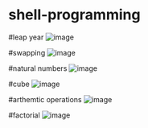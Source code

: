 # shell-programming
#leap year
![image](https://user-images.githubusercontent.com/123438408/214487789-a4a223b0-c495-4e98-b2d1-b0e3d9938eb3.png)

#swapping
![image](https://user-images.githubusercontent.com/123438408/214488112-57626a3d-53ca-47fa-8de2-02558f3ca904.png)

#natural numbers
![image](https://user-images.githubusercontent.com/123438408/214488464-37d10e0b-eaee-4930-af75-ec354c2fae08.png)

#cube
![image](https://user-images.githubusercontent.com/123438408/214489768-fcda3d97-44c8-41dc-916c-b12d36c18272.png)

#arthemtic operations
![image](https://user-images.githubusercontent.com/123438408/214490711-9178469c-52d1-4972-b757-499247f6cf62.png)

#factorial
![image](https://user-images.githubusercontent.com/123438408/214491092-b07c4755-7840-4d2e-9fb6-e86715716d8a.png)
